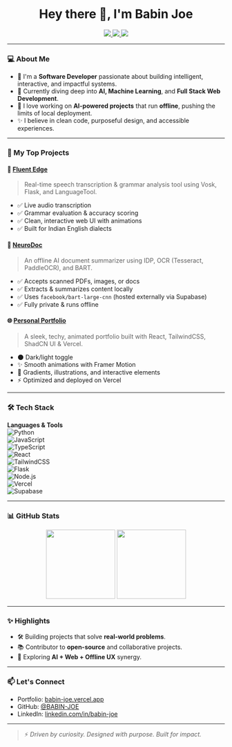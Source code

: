 <h1 align="center">Hey there 👋, I'm Babin Joe</h1>
<p align="center">
  <a href="https://babin-joe.vercel.app" target="_blank">
    <img src="https://img.shields.io/badge/Portfolio-%2312100E.svg?style=for-the-badge&logo=vercel&logoColor=white" />
  </a>
  <a href="https://github.com/BABIN-JOE" target="_blank">
    <img src="https://img.shields.io/github/followers/BABIN-JOE?style=for-the-badge&logo=github" />
  </a>
  <a href="https://www.linkedin.com/in/babin-joe/" target="_blank">
    <img src="https://img.shields.io/badge/LinkedIn-%230077B5.svg?style=for-the-badge&logo=linkedin&logoColor=white" />
  </a>
</p>

---

### 💻 About Me
- 🔭 I'm a **Software Developer** passionate about building intelligent, interactive, and impactful systems.
- 🌱 Currently diving deep into **AI, Machine Learning**, and **Full Stack Web Development**.
- 🧠 I love working on **AI-powered projects** that run **offline**, pushing the limits of local deployment.
- ✨ I believe in clean code, purposeful design, and accessible experiences.

---

### 🚀 My Top Projects

#### 🎤 [Fluent Edge](https://github.com/BABIN-JOE/FLUENT-EDGE)
> Real-time speech transcription & grammar analysis tool using Vosk, Flask, and LanguageTool.

- ✅ Live audio transcription
- ✅ Grammar evaluation & accuracy scoring
- ✅ Clean, interactive web UI with animations
- ✅ Built for Indian English dialects

#### 🧠 [NeuroDoc](https://github.com/BABIN-JOE/NeuroDoc)
> An offline AI document summarizer using IDP, OCR (Tesseract, PaddleOCR), and BART.

- ✅ Accepts scanned PDFs, images, or docs
- ✅ Extracts & summarizes content locally
- ✅ Uses `facebook/bart-large-cnn` (hosted externally via Supabase)
- ✅ Fully private & runs offline

#### 🌐 [Personal Portfolio](https://github.com/BABIN-JOE/babin-joe-glow-site)
> A sleek, techy, animated portfolio built with React, TailwindCSS, ShadCN UI & Vercel.

- 🌑 Dark/light toggle
- ✨ Smooth animations with Framer Motion
- 🪩 Gradients, illustrations, and interactive elements
- ⚡ Optimized and deployed on Vercel

---

### 🛠️ Tech Stack

**Languages & Tools**  
![Python](https://img.shields.io/badge/-Python-000?style=flat&logo=python)  
![JavaScript](https://img.shields.io/badge/-JavaScript-000?style=flat&logo=javascript)  
![TypeScript](https://img.shields.io/badge/-TypeScript-000?style=flat&logo=typescript)  
![React](https://img.shields.io/badge/-React-000?style=flat&logo=react)  
![TailwindCSS](https://img.shields.io/badge/-Tailwind-000?style=flat&logo=tailwindcss)  
![Flask](https://img.shields.io/badge/-Flask-000?style=flat&logo=flask)  
![Node.js](https://img.shields.io/badge/-Node.js-000?style=flat&logo=node.js)  
![Vercel](https://img.shields.io/badge/-Vercel-000?style=flat&logo=vercel)  
![Supabase](https://img.shields.io/badge/-Supabase-000?style=flat&logo=supabase)

---

### 📊 GitHub Stats

<p align="center">
  <img src="https://github-readme-stats.vercel.app/api?username=BABIN-JOE&show_icons=true&theme=tokyonight&count_private=true" height="160px"/>
  <img src="https://github-readme-stats.vercel.app/api/top-langs/?username=BABIN-JOE&layout=compact&theme=tokyonight" height="160px"/>
</p>

---

### ✨ Highlights
- 🛠️ Building projects that solve **real-world problems**.
- 📚 Contributor to **open-source** and collaborative projects.
- 🧩 Exploring **AI + Web + Offline UX** synergy.

---

### 📫 Let's Connect
- Portfolio: [babin-joe.vercel.app](https://babin-joe.vercel.app)
- GitHub: [@BABIN-JOE](https://github.com/BABIN-JOE)
- LinkedIn: [linkedin.com/in/babin-joe](https://www.linkedin.com/in/babin-joe/)

---

> ⚡ *Driven by curiosity. Designed with purpose. Built for impact.*

